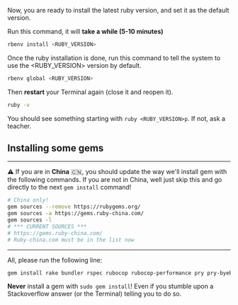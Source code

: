 Now, you are ready to install the latest ruby version, and set it as the default version.

Run this command, it will **take a while (5-10 minutes)**

```bash
rbenv install <RUBY_VERSION>
```

Once the ruby installation is done, run this command to tell the system
to use the <RUBY_VERSION> version by default.

```bash
rbenv global <RUBY_VERSION>
```

Then **restart** your Terminal again (close it and reopen it).

```bash
ruby -v
```

You should see something starting with `ruby <RUBY_VERSION>p`. If not, ask a teacher.

## Installing some gems

---

:warning: If you are in **China** :cn:, you should update the way we'll install gem with the following commands. If you are not in China, well just skip this and go directly to the next `gem install` command!

```bash
# China only!
gem sources --remove https://rubygems.org/
gem sources -a https://gems.ruby-china.com/
gem sources -l
# *** CURRENT SOURCES ***
# https://gems.ruby-china.com/
# Ruby-china.com must be in the list now
```

---

All, please run the following line:

```bash
gem install rake bundler rspec rubocop rubocop-performance pry pry-byebug hub colored octokit
```

**Never** install a gem with `sudo gem install`! Even if you stumble upon a Stackoverflow answer
(or the Terminal) telling you to do so.
